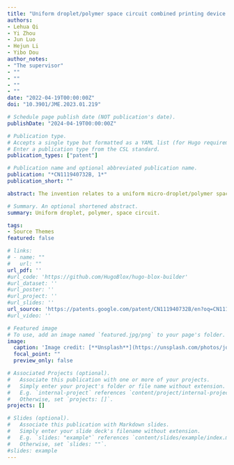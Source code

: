```yaml
---
title: "Uniform droplet/polymer space circuit combined printing device and method"
authors:
- Lehua Qi
- Yi Zhou
- Jun Luo
- Hejun Li
- Yibo Dou
author_notes:
- "The supervisor"
- ""
- ""
- ""
- ""
date: "2022-04-19T00:00:00Z"
doi: "10.3901/JME.2023.01.219"

# Schedule page publish date (NOT publication's date).
publishDate: "2024-04-19T00:00:00Z"

# Publication type.
# Accepts a single type but formatted as a YAML list (for Hugo requirements).
# Enter a publication type from the CSL standard.
publication_types: ["patent"]

# Publication name and optional abbreviated publication name.
publication: "*CN111940732B, 1*"
publication_short: ""

abstract: The invention relates to a uniform micro-droplet/polymer space circuit combined printing device and a method, belonging to the field of rapid printing of three-dimensional circuits; the device comprises an anti-oxidation inert gas cylinder, a pressure reducing valve, a glove box, an oxygen content detector, a water content detector, a high molecular polymer printing assembly, a uniform metal droplet jetting assembly, a signal generator, a laser, a temperature controller, a motion control card, a three-dimensional moving platform and a hot bed; the anti-oxidation inert gas cylinder is communicated with the glove box through a pressure reducing valve, the three-dimensional moving platform is fixed on the bottom surface of an inner cabin of the glove box, and the hot bed is fixed on the upper surface of the three-dimensional moving platform; the high molecular polymer printing component, the uniform metal droplet jetting component and the laser are fixed at the top of the inner chamber of the glove box through the cantilever beam, and the laser re-melts the metal circuit deposited and solidified on the hot bed after receiving the control signal; the invention solves the problems that air is easy to remain and pores are easy to form when silver paste is used for circuit printing, thereby improving the circuit forming quality and the electrical conductivity.

# Summary. An optional shortened abstract.
summary: Uniform droplet, polymer, space circuit.

tags:
- Source Themes
featured: false

# links:
# - name: ""
#   url: ""
url_pdf: ''
#url_code: 'https://github.com/HugoBlox/hugo-blox-builder'
#url_dataset: ''
#url_poster: ''
#url_project: ''
#url_slides: ''
url_source: 'https://patents.google.com/patent/CN111940732B/en?oq=CN111940732B'
#url_video: ''

# Featured image
# To use, add an image named `featured.jpg/png` to your page's folder. 
image:
  caption: 'Image credit: [**Unsplash**](https://unsplash.com/photos/jdD8gXaTZsc)'
  focal_point: ""
  preview_only: false

# Associated Projects (optional).
#   Associate this publication with one or more of your projects.
#   Simply enter your project's folder or file name without extension.
#   E.g. `internal-project` references `content/project/internal-project/index.md`.
#   Otherwise, set `projects: []`.
projects: []

# Slides (optional).
#   Associate this publication with Markdown slides.
#   Simply enter your slide deck's filename without extension.
#   E.g. `slides: "example"` references `content/slides/example/index.md`.
#   Otherwise, set `slides: ""`.
#slides: example
---
```


<!-- {{% callout note %}}
Click the *Cite* button above to demo the feature to enable visitors to import publication metadata into their reference management software.
{{% /callout %}}

{{% callout note %}}
Create your slides in Markdown - click the *Slides* button to check out the example.
{{% /callout %}}

Add the publication's **full text** or **supplementary notes** here. You can use rich formatting such as including [code, math, and images](https://docs.hugoblox.com/content/writing-markdown-latex/). -->
